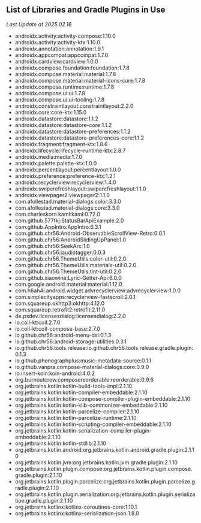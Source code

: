 ## List of Libraries and Gradle Plugins in Use

_Last Update at 2025.02.16_

- androidx.activity:activity-compose:1.10.0
- androidx.activity:activity-ktx:1.10.0
- androidx.annotation:annotation:1.9.1
- androidx.appcompat:appcompat:1.7.0
- androidx.cardview:cardview:1.0.0
- androidx.compose.foundation:foundation:1.7.8
- androidx.compose.material:material:1.7.8
- androidx.compose.material:material-icons-core:1.7.8
- androidx.compose.runtime:runtime:1.7.8
- androidx.compose.ui:ui:1.7.8
- androidx.compose.ui:ui-tooling:1.7.8
- androidx.constraintlayout:constraintlayout:2.2.0
- androidx.core:core-ktx:1.15.0
- androidx.datastore:datastore:1.1.2
- androidx.datastore:datastore-core:1.1.2
- androidx.datastore:datastore-preferences:1.1.2
- androidx.datastore:datastore-preferences-core:1.1.2
- androidx.fragment:fragment-ktx:1.8.6
- androidx.lifecycle:lifecycle-runtime-ktx:2.8.7
- androidx.media:media:1.7.0
- androidx.palette:palette-ktx:1.0.0
- androidx.percentlayout:percentlayout:1.0.0
- androidx.preference:preference-ktx:1.2.1
- androidx.recyclerview:recyclerview:1.4.0
- androidx.swiperefreshlayout:swiperefreshlayout:1.1.0
- androidx.viewpager2:viewpager2:1.1.0
- com.afollestad.material-dialogs:color:3.3.0
- com.afollestad.material-dialogs:core:3.3.0
- com.charleskorn.kaml:kaml:0.72.0
- com.github.577fkj:StatusBarApiExample:2.0
- com.github.AppIntro:AppIntro:6.3.1
- com.github.chr56:Android-ObservableScrollView-Retro:0.0.1
- com.github.chr56:AndroidSlidingUpPanel:1.0
- com.github.chr56:SeekArc:1.0
- com.github.chr56:jaudiotagger:0.0.3
- com.github.chr56.ThemeUtils:color-util:0.2.0
- com.github.chr56.ThemeUtils:materials-util:0.2.0
- com.github.chr56.ThemeUtils:tint-util:0.2.0
- com.github.xiaowine:Lyric-Getter-Api:6.0.0
- com.google.android.material:material:1.12.0
- com.h6ah4i.android.widget.advrecyclerview:advrecyclerview:1.0.0
- com.simplecityapps:recyclerview-fastscroll:2.0.1
- com.squareup.okhttp3:okhttp:4.12.0
- com.squareup.retrofit2:retrofit:2.11.0
- de.psdev.licensesdialog:licensesdialog:2.2.0
- io.coil-kt:coil:2.7.0
- io.coil-kt:coil-compose-base:2.7.0
- io.github.chr56:android-menu-dsl:0.1.3
- io.github.chr56:android-storage-utilities:0.3.1
- io.github.chr56.tools.release:io.github.chr56.tools.release.gradle.plugin:0.1.3
- io.github.phonographplus:music-metadata-source:0.1.1
- io.github.vanpra.compose-material-dialogs:core:0.9.0
- io.insert-koin:koin-android:4.0.2
- org.burnoutcrew.composereorderable:reorderable:0.9.6
- org.jetbrains.kotlin:kotlin-build-tools-impl:2.1.10
- org.jetbrains.kotlin:kotlin-compiler-embeddable:2.1.10
- org.jetbrains.kotlin:kotlin-compose-compiler-plugin-embeddable:2.1.10
- org.jetbrains.kotlin:kotlin-klib-commonizer-embeddable:2.1.10
- org.jetbrains.kotlin:kotlin-parcelize-compiler:2.1.10
- org.jetbrains.kotlin:kotlin-parcelize-runtime:2.1.10
- org.jetbrains.kotlin:kotlin-scripting-compiler-embeddable:2.1.10
- org.jetbrains.kotlin:kotlin-serialization-compiler-plugin-embeddable:2.1.10
- org.jetbrains.kotlin:kotlin-stdlib:2.1.10
- org.jetbrains.kotlin.android:org.jetbrains.kotlin.android.gradle.plugin:2.1.10
- org.jetbrains.kotlin.jvm:org.jetbrains.kotlin.jvm.gradle.plugin:2.1.10
- org.jetbrains.kotlin.plugin.compose:org.jetbrains.kotlin.plugin.compose.gradle.plugin:2.1.10
- org.jetbrains.kotlin.plugin.parcelize:org.jetbrains.kotlin.plugin.parcelize.gradle.plugin:2.1.10
- org.jetbrains.kotlin.plugin.serialization:org.jetbrains.kotlin.plugin.serialization.gradle.plugin:2.1.10
- org.jetbrains.kotlinx:kotlinx-coroutines-core:1.10.1
- org.jetbrains.kotlinx:kotlinx-serialization-json:1.8.0